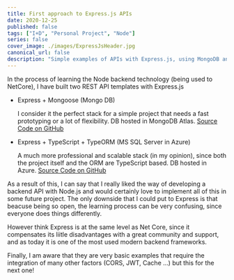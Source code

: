 ```yaml
---
title: First approach to Express.js APIs
date: 2020-12-25
published: false
tags: ["I+D", "Personal Project", "Node"]
series: false
cover_image: ./images/ExpressJsHeader.jpg
canonical_url: false
description: "Simple examples of APIs with Express.js, using MongoDB and Azure SQL"
---
```


In the process of learning the Node backend technology (being used to NetCore), I have built two REST API templates with Express.js

- Express + Mongoose (Mongo DB)

  I consider it the perfect stack for a simple project that needs a fast prototyping or a lot of flexibility. DB hosted in MongoDB Atlas.
  [Source Code on GitHub](https://github.com/MarioRamosEs/ExpressMongoDb)

- Express + TypeScript + TypeORM (MS SQL Server in Azure)

  A much more professional and scalable stack (in my opinion), since both the project itself and the ORM are TypeScript based. DB hosted in Azure.
  [Source Code on GitHub](https://github.com/MarioRamosEs/ExpressTypeORM)

As a result of this, I can say that I really liked the way of developing a backend API with Node.js and would certainly love to implement all of this in some future project. The only downside that I could put to Express is that beacuse being so open, the learning process can be very confusing, since everyone does things differently.

However think Express is at the same level as Net Core, since it compensates its liitle disadvantages with a great community and support, and as today it is one of the most used modern backend frameworks.

Finally, I am aware that they are very basic examples that require the integration of many other factors (CORS, JWT, Cache ...) but this for the next one!
